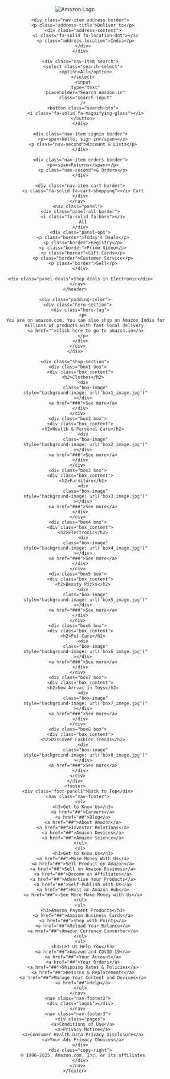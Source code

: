 <!DOCTYPE html>
<html lang="en">
  <head>
    <meta charset="UTF-8" />
    <meta name="viewport" content="width=device-width, initial-scale=1.0" />
    <title>Amazon</title>
    <link
      rel="stylesheet"
      href="https://cdnjs.cloudflare.com/ajax/libs/font-awesome/6.7.2/css/all.min.css"
      integrity="sha512-Evv84Mr4kqVGRNSgIGL/F/aIDqQb7xQ2vcrdIwxfjThSH8CSR7PBEakCr51Ck+w+/U6swU2Im1vVX0SVk9ABhg=="
      crossorigin="anonymous"
      referrerpolicy="no-referrer"
    />
    <link rel="stylesheet" href="style.css" />
  </head>
  <body>
    <header>
      <nav class="navbar">
        <div class="nav-item logo border">
          <img src="amazon_logo.png" alt="Amazon Logo" />
        </div>

        <div class="nav-item address border">
          <p class="address-title">Deliver to</p>
          <div class="address-content">
            <i class="fa-solid fa-location-dot"></i>
            <p class="address-location">India</p>
          </div>
        </div>

        <div class="nav-item search">
          <select class="search-select">
            <option>All</option>
          </select>
          <input
            type="text"
            placeholder="Search Amazon.in"
            class="search-input"
          />
          <button class="search-btn">
            <i class="fa-solid fa-magnifying-glass"></i>
          </button>
        </div>

        <div class="nav-item signin border">
          <p><span>Hello, sign in</span></p>
          <p class="nav-second">Account & Lists</p>
        </div>

        <div class="nav-item orders border">
          <p><span>Returns</span></p>
          <p class="nav-second">& Orders</p>
        </div>

        <div class="nav-item cart border">
          <i class="fa-solid fa-cart-shopping"></i> Cart
        </div>
      </nav>
      <nav class="panel">
        <div class="panel-all border">
          <i class="fa-solid fa-bars"></i>
          All
        </div>
        <div class="panel-ops">
          <p class="border">Today's Deals</p>
          <p class="border">Registry</p>
          <p class="border">Prime Video</p>
          <p class="border">Gift Cards</p>
          <p class="border">Customer Service</p>
          <p class="border">Sell</p>
        </div>

        <div class="panel-deals">Shop deals in Electronic</div>
      </nav>
    </header>

    <div class="padding-color">
      <div class="hero-section">
        <div class="hero-tag">
          <p>
            You are on amazon.com. You can also shop on Amazon India for
            millions of products with fast local delivery.
            <a href="">Click here to go to amazon.in</a>
          </p>
        </div>
      </div>
    </div>

    <div class="shop-section">
      <div class="box1 box">
        <div class="box_content">
          <h2>Clothes</h2>
          <div
            class="box-image"
            style="background-image: url('box1_image.jpg')"
          ></div>
          <a href="###">See more</a>
        </div>
      </div>
      <div class="box2 box">
        <div class="box_content">
          <h2>Health & Personal Care</h2>
          <div
            class="box-image"
            style="background-image: url('box2_image.jpg')"
          ></div>
          <a href="###">See more</a>
        </div>
      </div>
      <div class="box3 box">
        <div class="box_content">
          <h2>Furniture</h2>
          <div
            class="box-image"
            style="background-image: url('box3_image.jpg')"
          ></div>
          <a href="###">See more</a>
        </div>
      </div>
      <div class="box4 box">
        <div class="box_content">
          <h2>Electronic</h2>
          <div
            class="box-image"
            style="background-image: url('box4_image.jpg')"
          ></div>
          <a href="###">See more</a>
        </div>
      </div>
      <div class="box5 box">
        <div class="box_content">
          <h2>Beauty Picks</h2>
          <div
            class="box-image"
            style="background-image: url('box5_image.jpg')"
          ></div>
          <a href="###">See more</a>
        </div>
      </div>
      <div class="box6 box">
        <div class="box_content">
          <h2>Pet Care</h2>
          <div
            class="box-image"
            style="background-image: url('box6_image.jpg')"
          ></div>
          <a href="###">See more</a>
        </div>
      </div>
      <div class="box7 box">
        <div class="box_content">
          <h2>New Arrval in Toys</h2>
          <div
            class="box-image"
            style="background-image: url('box7_image.jpg')"
          ></div>
          <a href="###">See more</a>
        </div>
      </div>
      <div class="box8 box">
        <div class="box_content">
          <h2>Discover Fashion Trends</h2>
          <div
            class="box-image"
            style="background-image: url('box8_image.jpg')"
          ></div>
          <a href="###">See more</a>
        </div>
      </div>
    </div>
    <footer>
      <div class="foot-panel1">Back to Top</div>
      <nav class="nav-footer">
        <ul>
          <h3>Get to Know Us</h3>
          <a href="##">Careers</a>
          <a href="##">Blog</a>
          <a href="##">About Amazon</a>
          <a href="##">Investor Relations</a>
          <a href="##">Amazon Devices</a>
          <a href="##">Amazon Science</a>
        </ul>
        <ul>
          <h3>Get to Know Us</h3>
          <a href="##">Make Money With Us</a>
          <a href="##">Sell Product on Amazon</a>
          <a href="##">Sell on Amazon Business</a>
          <a href="##">Become an Affiliates</a>
          <a href="##">Advertise Your Products</a>
          <a href="##">Self-Publish with Us</a>
          <a href="##">Host an Amazon Hub</a>
          <a href="##">›See More Make Money with Us</a>
        </ul>
        <ul>
          <h3>Amazon Payment Products</h3>
          <a href="##">Amazon Business Cards</a>
          <a href="##">Shop with Points</a>
          <a href="##">Reload Your Balance</a>
          <a href="##">Amazon Currency Converter</a>
        </ul>
        <ul>
          <h3>Let Us Help You</h3>
          <a href="##">Amazon and COVID-19</a>
          <a href="##">Your Account</a>
          <a href="##">Your Orders</a>
          <a href="##">Shipping Rates & Policies</a>
          <a href="##">Returns & Replacements</a>
          <a href="##">Manage Your Content and Devices</a>
          <a href="##">Help</a>
        </ul>
      </nav>
      <nav class="nav-footer2">
        <div class="logo1"></div>
      </nav>
      <nav class="nav-footer3">
        <div class="pages">
          <a>Conditions of Use</a>
          <a>Privacy Notice</a>
          <a>Consumer Health Data Privacy Disclosure</a>
          <a>Your Ads Privacy Choices</a>
        </div>
        <div class="copy-right">
          © 1996-2025, Amazon.com, Inc. or its affiliates
        </div>
      </nav>
    </footer>
  </body>
</html>
